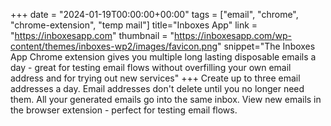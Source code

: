 +++
date = "2024-01-19T00:00:00+00:00"
tags = ["email", "chrome", "chrome-extension", "temp mail"]
title="Inboxes App"
link = "https://inboxesapp.com"
thumbnail = "https://inboxesapp.com/wp-content/themes/inboxes-wp2/images/favicon.png"
snippet="The Inboxes App Chrome extension gives you multiple long lasting disposable emails a day - great for testing email flows without overfilling your own email address and for trying out new services"
+++
Create up to three email addresses a day.
Email addresses don't delete until you no longer need them.
All your generated emails go into the same inbox.
View new emails in the browser extension - perfect for testing email flows.
